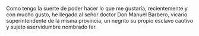 Como tengo la suerte de poder hacer lo que me gustaría, recientemente y con mucho gusto, he llegado al señor doctor Don Manuel Barbero, vicario superintendente de la misma provincia, un negrito su propio esclavo cautivo y sujeto aservidumbre nombrado fer.